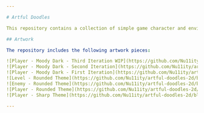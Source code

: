 ```yaml
---

# Artful Doodles

This repository contains a collection of simple game character and environment art created using basic primitives and shapes. These artworks were developed as part of my learning process to master a new technique for creating game art. The main focus of this project is to explore how simple shapes and primitives can be combined to produce visually appealing and expressive game assets.

## Artwork

The repository includes the following artwork pieces:

![Player - Moody Dark - Third Iteration WIP](https://github.com/Nu11ity/artful-doodles-2d/blob/main/Player%20-%20Moody%20Dark%20-%20Third%20Iteration%20WIP.png)
![Player - Moody Dark - Second Iteration](https://github.com/Nu11ity/artful-doodles-2d/blob/main/Player%20-%20Moody%20Dark%20-%20Second%20Iteration.png)
![Player - Moody Dark - First Iteration](https://github.com/Nu11ity/artful-doodles-2d/blob/main/Player%20-%20Moody%20Dark%20-%20First%20Iteration.png)
![Level - Rounded Theme](https://github.com/Nu11ity/artful-doodles-2d/blob/main/Level%20-%20Rounded%20Theme.jpg)
![Enemy - Rounded Theme](https://github.com/Nu11ity/artful-doodles-2d/blob/main/Enemy%20-%20Rounded%20Theme.png)
![Player - Rounded Theme](https://github.com/Nu11ity/artful-doodles-2d/blob/main/Player%20-%20Rounded%20Theme.png)
![Player - Sharp Theme](https://github.com/Nu11ity/artful-doodles-2d/blob/main/Player%20-%20Sharp%20Theme.png)

---
```

